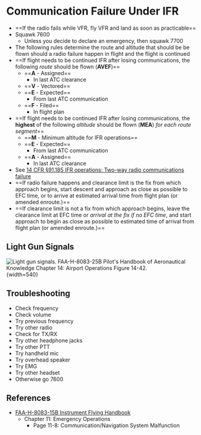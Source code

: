 # Communication Failure Under IFR

* ==If the radio fails while VFR, fly VFR and land as soon as practicable==
* Squawk 7600
  * Unless you decide to declare an emergency, then squawk 7700
* The following rules determine the route and altitude that should be be flown should a radio failure happen in flight and the flight is continued
* ==If flight needs to be continued IFR after losing communications, the following *route* should be flown (**AVEF**)==
  * ==**A** - Assigned==
    * In last ATC clearance
  * ==**V** - Vectored==
  * ==**E** - Expected==
    * From last ATC communication
  * ==**F** - Filed==
    * In flight plan
* ==If flight needs to be continued IFR after losing communications, the **highest** of the following *altitude* should be flown (**MEA**) *for each route segment*==
  * ==**M** - Minimum altitude for IFR operations==
  * ==**E** - Expected==
    * From last ATC communication
  * ==**A** - Assigned==
    * In last ATC clearance
* See [14 CFR &sect;91.185 IFR operations: Two-way radio communications failure](https://www.ecfr.gov/current/title-14/chapter-I/subchapter-F/part-91/subpart-B/subject-group-ECFRef6e8c57f580cfd/section-91.185)
* ==If radio failure happens and clearance limit is the fix from which approach begins, start descent and approach as close as possible to EFC time, or to arrive at estimated arrival time from flight plan (or amended enroute.)==
* ==If clearance limit is not a fix from which approach begins, leave the clearance limit at EFC time or *arrival at the fix if no EFC time*, and start approach to begin as close as possible to estimated time of arrival from flight plan (or amended enroute.)==

## Light Gun Signals

![Light gun signals. [FAA-H-8083-25B Pilot's Handbook of Aeronautical Knowledge](https://www.faa.gov/regulations_policies/handbooks_manuals/aviation/phak) [Chapter 14: Airport Operations](https://www.faa.gov/sites/faa.gov/files/regulations_policies/handbooks_manuals/aviation/phak/16_phak_ch14.pdf) Figure 14-42.](/img/phak/phak-figure-14-42-light-gun-signals.png){width=540}

## Troubleshooting

* Check frequency
* Check volume
* Try previous frequency
* Try other radio
* Check for TX/RX
* Try other headphone jacks
* Try other PTT
* Try handheld mic
* Try overhead speaker
* Try EMG
* Try other headset
* Otherwise go 7600

## References

* [FAA-H-8083-15B Instrument Flying Handbook](https://www.faa.gov/sites/faa.gov/files/regulations_policies/handbooks_manuals/aviation/FAA-H-8083-15B.pdf)
  * Chapter 11: Emergency Operations
    * Page 11-8: Communication/Navigation System Malfunction
